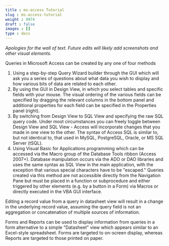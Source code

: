 ```yaml
---
title : ms-access Tutorial
slug : ms-access-tutorial
weight : 9974
draft : false
images : []
type : docs
---
```


*Apologies for the wall of text. Future edits will likely add screenshots and other visual elements.*

Queries in Microsoft Access can be created by any one of four methods
1) Using a step-by-step Query Wizard builder through the GUI which will ask you a series of questions about what data you wish to display and how various bits of data are related to each other.
2) By using the GUI in Design View, in which you select tables and specific fields with your mouse. The visual ordering of the various fields can be specified by dragging the relevant columns in the bottom panel and additional properties for each field can be specified in the Properties panel (right).
3) By switching from Design View to SQL View and specifying the raw SQL query code. Under most circumstances you can freely toggle between Design View and SQL View - Access will incorporate changes that you made in one view to the other. The syntax of Access SQL is similar to, but not identical to, that used in MySQL, PostgreSQL, Oracle, or MS SQL Server (tSQL).
4) Using Visual Basic for Applications programming which can be accessed via the Macro group of the Database Tools ribbon (Access 2007+). Database manipulation occurs via the ADO or DAO libraries and uses the same syntax as SQL View in the main application, with the exception that various special characters have to be "escaped." Queries created via this method are not accessible directly from the Navigation Pane but must be placed in a function or subprocedure and either triggered by other elements (e.g. by a button in a Form) via Macros or directly executed in the VBA GUI interface.

Editing a record value from a query in datasheet view will result in a change in the underlying record value, assuming the query field is not an aggregation or concatenation of multiple sources of information.

Forms and Reports can be used to display information from queries in a form alternative to a simple "Datasheet" view which appears similar to an Excel-style spreadsheet. Forms are targeted to on-screen display, whereas Reports are targeted to those printed on paper.

